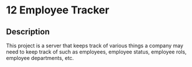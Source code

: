 # 12 Employee Tracker
  
  ## Description
  
  This project is a server that keeps track of various things a company may need to keep track of such as employees, employee status, employee rols, employee departments, etc.